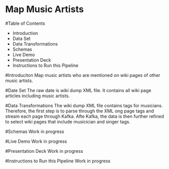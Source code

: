 # Map Music Artists

#Table of Contents

* Introduction
* Data Set
* Data Transformations
* Schemas
* Live Demo
* Presentation Deck
* Instructions to Run this Pipeline

#Introduciton
Map music artists who are mentioned on wiki pages of other music artists. 

#Date Set
The raw date is wiki dump XML file. It contains all wiki page articles including music artists. 

#Data Transformations
The wiki dump XML file contains tags for musicians. Therefore, the first step is to parse through the XML ong page tags and stream each page through Kafka. Afte Kafka, the data is then further refined to select wiki pages that include musicician and singer tags. 

#Schemas
Work in progress

#Live Demo
Work in progress

#Presentation Deck
Work in progress

#Instructions to Run this Pipeline
Work in progress
